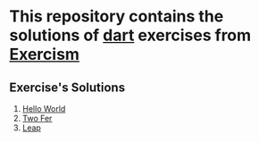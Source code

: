 # This repository contains the solutions of [dart](https://www.exercism.io/tracks/dart) exercises from [Exercism](https://www.exercism.io/)


## Exercise's Solutions

1. [Hello World](dart/hello-world/lib/hello_world.dart)
2. [Two Fer](dart/two-fer/lib/two_fer.dart)
3. [Leap](dart/leap/lib/leap.dart)
